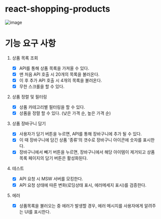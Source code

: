 # react-shopping-products
![image](https://github.com/skiende74/react-shopping-products/assets/86130706/0cea08dc-3fe5-403d-9ea8-c223c5ffffc5)

# 기능 요구 사항

1. 상품 목록 조회

   - [x] API를 통해 상품 목록을 가져올 수 있다.
   - [x] 맨 처음 API 호출 시 20개의 목록을 불러온다.
   - [x] 이 후 추가 API 호출 시 4개의 목록을 불러온다.
   - [x] 무한 스크롤을 할 수 있다.

2. 상품 정렬 및 필터링

   - [x] 상품 카테고리별 필터링을 할 수 있다.
   - [x] 상품을 정렬 할 수 있다. (낮은 가격 순, 높은 가격 순)

3. 상품 장바구니 담기

   - [x] 사용자가 담기 버튼을 누르면, API를 통해 장바구니에 추가 될 수 있다.
   - [x] 이 때 장바구니에 담긴 상품 '종류'의 갯수로 장바구니 아이콘에 숫자를 표시한다.
   - [x] 장바구니에서 빼기 버튼을 누르면, 장바구니에서 해당 아이템이 제거되고 상품 목록 페이지의 담기 버튼은 활성화된다.

4. 테스트

   - [x] API 요청 시 MSW 서버를 모킹한다.
   - [x] API 요청 상태에 따른 변화(로딩상태 표시, 에러메세지 표시)를 검증한다.

5. 에러
   - [x] 상품목록을 불러오는 중 에러가 발생할 경우, 에러 메시지를 사용자에게 알려주는 UI를 표시한다.
